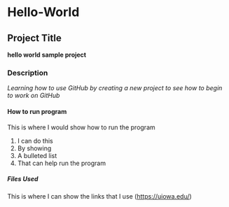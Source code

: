 # Hello-World

## Project Title 
**hello world sample project**

### Description
*Learning how to use GitHub by creating a new project to see how to begin to work on GitHub*

#### How to run program 
This is where I would show how to run the program 
1. I can do this 
2. By showing 
3. A bulleted list 
4. That can help run the program 

##### Files Used 
This is where I can show the links that I use 
(https://uiowa.edu/)
